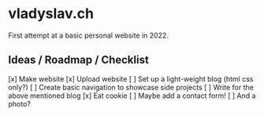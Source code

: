 # vladyslav.ch
First attempt at a basic personal website in 2022.

## Ideas / Roadmap / Checklist
[x] Make website
[x] Upload website
[ ] Set up a light-weight blog (html css only?)
[ ] Create basic navigation to showcase side projects
[ ] Write for the above mentioned blog
[x] Eat cookie
[ ] Maybe add a contact form!
[ ] And a photo?
